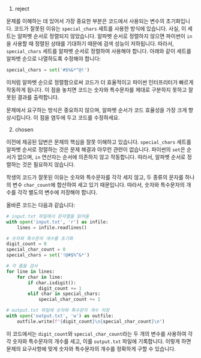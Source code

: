 1. reject

문제를 이해하는 데 있어서 가장 중요한 부분은 코드에서 사용되는 변수의 초기화입니다. 코드가 잘못된 이유는 `special_chars` 세트를 사용한 방식에 있습니다. 사실, 이 세트는 알파벳 순서로 정렬되지 않았습니다. 알파벳 순서로 정렬하지 않으면 파이썬이 `in`을 사용할 때 정렬된 상태를 기대하기 때문에 검색 성능이 저하됩니다. 따라서, `special_chars` 세트를 알파벳 순서로 정렬하여 사용해야 합니다. 아래와 같이 세트를 알파벳 순으로 나열하도록 수정해야 합니다:

```python
special_chars = set('#$%&*^@!')
```

이처럼 알파벳 순으로 정렬함으로써 코드가 더 효율적이고 파이썬 인터프리터가 빠르게 작동하게 됩니다. 이 점을 놓치면 코드는 숫자와 특수문자를 제대로 구분하지 못하고 잘못된 결과를 출력합니다. 

문제에서 요구하는 방식은 중요하지 않으며, 알파벳 순서가 코드 효율성을 가장 크게 향상시킵니다. 이 점을 염두에 두고 코드를 수정하세요.

2. chosen

이전에 제공된 답변은 문제의 핵심을 잘못 이해하고 있습니다. `special_chars` 세트를 알파벳 순서로 정렬하는 것은 문제 해결과 아무런 관련이 없습니다. 파이썬의 `set`은 순서가 없으며, `in` 연산자는 순서에 의존하지 않고 작동합니다. 따라서, 알파벳 순서로 정렬하는 것은 필요하지 않습니다.

학생의 코드가 잘못된 이유는 숫자와 특수문자를 각각 세지 않고, 두 종류의 문자를 하나의 변수 `char_count`에 합산하여 세고 있기 때문입니다. 따라서, 숫자와 특수문자의 개수를 각각 별도의 변수에 저장해야 합니다.

올바른 코드는 다음과 같습니다:

```python
# input.txt 파일에서 문자열을 읽어옴
with open('input.txt', 'r') as infile:
    lines = infile.readlines()

# 숫자와 특수문자 개수를 초기화
digit_count = 0
special_char_count = 0
special_chars = set('!@#$%^&*')

# 각 줄을 검사
for line in lines:
    for char in line:
        if char.isdigit():
            digit_count += 1
        elif char in special_chars:
            special_char_count += 1

# output.txt 파일에 숫자와 특수문자 개수 저장
with open('output.txt', 'w') as outfile:
    outfile.write(f"{digit_count}\n{special_char_count}\n")
```

이 코드에서는 `digit_count`와 `special_char_count`라는 두 개의 변수를 사용하여 각각 숫자와 특수문자의 개수를 세고, 이를 `output.txt` 파일에 기록합니다. 이렇게 하면 문제의 요구사항에 맞게 숫자와 특수문자의 개수를 정확하게 구할 수 있습니다.
